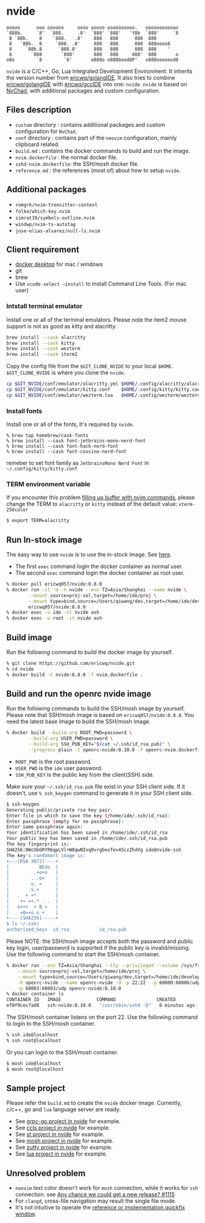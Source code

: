 # nvide

```text
ooooo      ooo oooooo     oooo ooooo oooooooooo.   oooooooooooo
`888b.     `8'  `888.     .8'  `888' `888'   `Y8b  `888'     `8
 8 `88b.    8    `888.   .8'    888   888      888  888
 8   `88b.  8     `888. .8'     888   888      888  888oooo8
 8     `88b.8      `888.8'      888   888      888  888    '
 8       `888       `888'       888   888     d88'  888       o
o8o        `8        `8'       o888o o888bood8P'   o888ooooood8
```

`nvide` is a C/C++, Go, Lua Integrated Development Environment. It inherits the version number from [ericwq/golangIDE](https://github.com/ericwq/golangIDE). It also tries to combine [ericwq/golangIDE](https://github.com/ericwq/golangIDE) with [ericwq/gccIDE](https://github.com/ericwq/gccIDE) into one: `nvide`. `nvide` is based on [NvChad](https://github.com/NvChad/NvChad), with additional packages and custom configuration.

## Files description

- `custom` directory : contains additional packages and custom configuration for `NvChad`.
- `conf` directory : contains part of the `neovim` configuration, mainly clipboard related.
- `build.md` : contains the docker commands to build and run the image.
- `nvim.dockerfile` : the normal docker file.
- `sshd-nvim.dockerfile`: the SSH/mosh docker file.
- `reference.md` : the references (most of) about how to setup `nvide`.

## Additional packages

- `romgrk/nvim-treesitter-context`
- `folke/which-key.nvim`
- `simrat39/symbols-outline.nvim`
- `windwp/nvim-ts-autotag`
- `jose-elias-alvarez/null-ls.nvim`

## Client requirement

- [docker desktop](https://www.docker.com/products/docker-desktop) for mac / windows
- git
- brew
- Use `xcode-select –install` to install Command Line Tools. (For mac user)

### Intstall terminal emulator

Install one or all of the terminal emulators. Please note the item2 mouse support is not as good as kitty and alacritty.

```sh
brew install --cask alacritty
brew install --cask kitty
brew install --cask wezterm
brew install --cask iterm2
```

Copy the config file from the `$GIT_CLONE_NVIDE` to your local `$HOME`. `$GIT_CLONE_NVIDE` is where you clone the `nvide`.

```sh
cp $GIT_NVIDE/conf/emulator/alacritty.yml $HOME/.config/alacritty/alacritty.yml
cp $GIT_NVIDE/conf/emulator/kitty.conf    $HOME/.config/kitty/kitty.conf
cp $GIT_NVIDE/conf/emulator/wezterm.lua	  $HOME/.config/wezterm/wezterm.lua

```

### Install fonts

Install one or all of the fonts, It's required by `nvide`.

```
% brew tap homebrew/cask-fonts
% brew install --cask font-jetbrains-mono-nerd-font
% brew install --cask font-hack-nerd-font
% brew install --cask font-cousine-nerd-font
```

remeber to set font family as `JetbrainsMono Nerd Font` in `~/.config/kitty/kitty.conf`

### TERM environment variable

If you encounter this problem [filling up buffer with nvim commands](https://github.com/NvChad/NvChad/issues/926), please change the TERM to `alacritty` or `kitty` instead of the default value: `xterm-256color`

```sh
$ export TERM=alacritty
```

## Run In-stock image

The easy way to use `nvide` is to use the in-stock image. See [here](https://hub.docker.com/repository/docker/ericwq057/nvide).

- The first `exec` command login the docker container as normal user.
- The second `exec` command login the docker container as root user.

```sh
% docker pull ericwq057/nvide:0.8.0
% docker run -it -d -h nvide --env TZ=Asia/Shanghai --name nvide \
        --mount source=proj-vol,target=/home/ide/proj \
        --mount type=bind,source=/Users/qiwang/dev,target=/home/ide/develop \
        ericwq057/nvide:0.8.0
% docker exec -u ide -it nvide ash
% docker exec -u root -it nvide ash
```

## Build image

Run the following command to build the docker image by yourself.

```sh
% git clone https://github.com/ericwq/nvide.git
% cd nvide
% docker build -t nvide:0.8.0 -f nvim.dockerfile .
```

## Build and run the openrc nvide image

Run the following commands to build the SSH/mosh image by yourself. Please note that SSH/mosh image is based on `ericwq057/nvide:0.8.0`. You need the latest base image to build the SSH/mosh image.

```sh
% docker build --build-arg ROOT_PWD=passowrd \
        --build-arg USER_PWD=password \
        --build-arg SSH_PUB_KEY="$(cat ~/.ssh/id_rsa.pub)" \
        --progress plain -t openrc-nvide:0.10.0 -f openrc-nvim.dockerfile .
```

- `ROOT_PWD` is the root password.
- `USER_PWD` is the `ide` user password.
- `SSH_PUB_KEY` is the public key from the client(SSH) side.

Make sure your `~/.ssh/id_rsa.pub` file exist in your SSH client side. If it doesn't, use `% ssh_keygen` command to generate it in your SSH client side.

```sh
$ ssh-keygen
Generating public/private rsa key pair.
Enter file in which to save the key (/home/ide/.ssh/id_rsa):
Enter passphrase (empty for no passphrase):
Enter same passphrase again:
Your identification has been saved in /home/ide/.ssh/id_rsa
Your public key has been saved in /home/ide/.ssh/id_rsa.pub
The key fingerprint is:
SHA256:0WcUbGRYR6qpLVl+W8qwNIvq0vrgGexTev4SczZhdVg ide@nvide-ssh
The key's randomart image is:
+---[RSA 3072]----+
|           BEoo  |
|         .+o+o   |
|        ...o+    |
|        o. =     |
|       .S.+      |
|   .  + +*       |
|    ++ =+.* . .  |
|   o+++  + B +   |
|    =O=+o o +    |
+----[SHA256]-----+
$ ls ~/.ssh/
authorized_keys  id_rsa           id_rsa.pub
```

Please NOTE: the SSH/mosh image accepts both the password and public key login, user/password is supported if the public key is invalid/missing. Use the following command to start the SSH/mosh container.

```sh
% docker run --env TZ=Asia/Shanghai --tty --privileged --volume /sys/fs/cgroup:/sys/fs/cgroup:ro \
    --mount source=proj-vol,target=/home/ide/proj \
    --mount type=bind,source=/Users/qiwang/dev,target=/home/ide/develop \
    -h openrc-nvide --name openrc-nvide -d -p 22:22  -p 60000:60000/udp  -p 60001:60001/udp -p 60002:60002/udp \
    -p 60003:60003/udp openrc-nvide:0.10.0
% docker container ls
CONTAINER ID   IMAGE             COMMAND               CREATED         STATUS         PORTS                                          NAMES
ef0f9cec7ad8   ssh-nvide:0.10.0   "/usr/sbin/sshd -D"   6 minutes ago   Up 6 minutes   0.0.0.0:22->22/tcp, 0.0.0.0:60001->60001/udp   ssh-nvide
```

The SSH/mosh container listens on the port 22. Use the following command to login to the SSH/mosh container.

```sh
% ssh ide@localhost
% ssh root@localhost
```

Or you can login to the SSH/mosh container.

```sh
$ mosh ide@localhost
$ mosh root@localhost
```

## Sample project

Please refer the `build.md` to create the `nvide` docker image. Currently, c/c++, go and `lua` language server are ready.

- See [grpc-go project in nvide](reference.md#grpc-go-project-in-nvide) for example.
- See [ccls project in nvide](reference.md#ccls-project-in-nvide) for example.
- See [st project in nvide](https://github.com/ericwq/examples/blob/main/tty/ref.md#st) for example.
- See [mosh project in nvide](https://github.com/ericwq/examples/blob/main/tty/ref.md#mosh) for example.
- See [zutty project in nvide](https://github.com/ericwq/examples/blob/main/tty/ref.md#zutty) for example.
- See [lua project in nvide](reference.md#lua-project-in-nvide) for example.

## Unresolved problem

- `neovim` text color doesn't work for `mosh` connection, while it works for `ssh` connection. see [Any chance we could get a new release? #1115](https://github.com/mobile-shell/mosh/issues/1115)
- For `clangd`, cross-file navigation may result the single file mode.
- It's not intuitive to operate the [reference or implementation quickfix window](reference.md#reference-or-implementation-quickfix-window).
